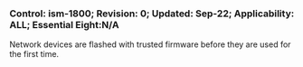 ### Control: ism-1800; Revision: 0; Updated: Sep-22; Applicability: ALL; Essential Eight:N/A
<p>Network devices are flashed with trusted firmware before they are used for the first time.</p>